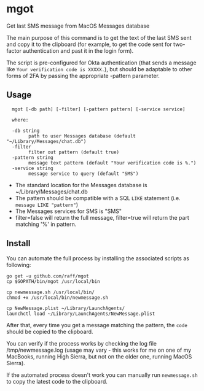 # mgot
Get last SMS message from MacOS Messages database

The main purpose of this command is to get the text of the last SMS sent and copy it to the clipboard 
(for example, to get the code sent for two-factor authentication and past it in the login form).

The script is pre-configured for Okta authentication (that sends a message like `Your verification code is XXXXX.`), but should be adaptable to other forms of 2FA by passing the appropriate -pattern parameter.

## Usage

      mgot [-db path] [-filter] [-pattern pattern] [-service service]

      where:

      -db string
            path to user Messages database (default "~/Library/Messages/chat.db")
      -filter
            filter out pattern (default true)
      -pattern string
            message text pattern (default "Your verification code is %.")
      -service string
            message service to query (default "SMS")

- The standard location for the Messages database is ~/Library/Messages/chat.db
- The pattern should be compatible with a SQL `LIKE` statement (i.e. `message LIKE "pattern"`)
- The Messages services for SMS is "SMS"
- filter=false will return the full message, filter=true will return the part matching '%' in pattern.

## Install

You can automate the full process by installing the associated scripts as following:

    go get -u github.com/raff/mgot
    cp $GOPATH/bin/mgot /usr/local/bin
    
    cp newmessage.sh /usr/local/bin/
    chmod +x /usr/local/bin/newmessage.sh

    cp NewMessage.plist ~/Library/LaunchAgents/
    launchctl load ~/Library/LaunchAgents/NewMessage.plist

After that, every time you get a message matching the pattern, the `code` should be copied to the clipboard.

You can verify if the process works by checking the log file /tmp/newmessage.log (usage may vary - this works for me
on one of my MacBooks, running High Sierra, but not on the older one, running MacOS Sierra).

If the automated process doesn't work you can manually run `newmessage.sh` to copy the latest code to the clipboard.
